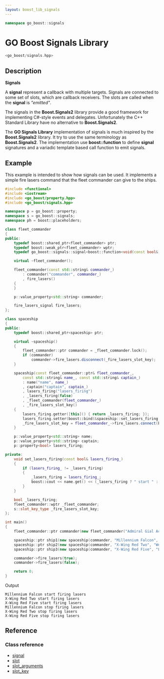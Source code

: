```yaml
---
layout: boost_lib_signals
---
```


```c++
namespace go_boost::signals
```

# GO Boost Signals Library

```c++
<go_boost/signals.hpp>
```

## Description

**Signals**

A **signal** represent a callback with multiple targets. Signals are connected to 
some set of slots, which are callback receivers. The slots are called when the 
**signal** is *"emitted"*.

The signals in the **Boost.Signals2** library provide a good framework for 
implementing C#-style events and delegates. Unfortunately the C++ Standard 
Library have no alternative to **Boost.Signals2**. 

The **GO Signals Library** implementation of signals is much inspired by the 
**Boost.Signals2** library. It try to use the same terminology as 
**Boost.Signals2**. The implementation use **boost::function** to define **signal** 
signatures and a variadic template based call function to emit signals.

## Example

This example is intended to show how signals can be used. It implements a 
simple fire lasers command that the fleet commander can give to the ships.

```c++
#include <functional>
#include <iostream>
#include <go_boost/property.hpp>
#include <go_boost/signals.hpp>

namespace p = go_boost::property;
namespace s = go_boost::signals;
namespace ph = boost::placeholders;

class fleet_commander
{
public:
    typedef boost::shared_ptr<fleet_commander> ptr;
    typedef boost::weak_ptr<fleet_commander> wptr;
    typedef go_boost::signals::signal<boost::function<void(const bool&)>> fire_lasers_signal;

    virtual ~fleet_commander();

    fleet_commander(const std::string& commander_)
        : commander("commander", commander_)
        , fire_lasers()
    {
    }

    p::value_property<std::string> commander;

    fire_lasers_signal fire_lasers;
};

class spaceship
{
public:
    typedef boost::shared_ptr<spaceship> ptr;

    virtual ~spaceship()
    {
        fleet_commander::ptr commander = _fleet_commander.lock();
        if (commander)
            commander->fire_lasers.disconnect(_fire_lasers_slot_key);
    }

    spaceship(const fleet_commander::ptr& fleet_commander_,
        const std::string& name_, const std::string& captain_)
        : name("name", name_)
        , captain("captain", captain_)
        , lasers_firing("lasers_firing")
        , _lasers_firing(false)
        , _fleet_commander(fleet_commander_)
        , _fire_lasers_slot_key()
    {
        lasers_firing.getter([this]() { return _lasers_firing; });
        lasers_firing.setter(boost::bind(&spaceship::set_lasers_firing, this, ph::_1));
        _fire_lasers_slot_key = fleet_commander_->fire_lasers.connect(boost::bind(&p::property<bool>::set, &lasers_firing, ph::_1));
    }

    p::value_property<std::string> name;
    p::value_property<std::string> captain;
    p::property<bool> lasers_firing;

private:
    void set_lasers_firing(const bool& lasers_firing_)
    {
        if (lasers_firing_ != _lasers_firing)
        {
            _lasers_firing = lasers_firing_;
            boost::cout << name.get() << (_lasers_firing ? " start " : " stop ") << "firing lasers" << boost::endl;
        }
    }

    bool _lasers_firing;
    fleet_commander::wptr _fleet_commander;
    s::slot_key_type _fire_lasers_slot_key;
};

int main()
{
    fleet_commander::ptr commander(new fleet_commander("Admiral Gial Ackbar"));

    spaceship::ptr ship1(new spaceship(commander, "Millennium Falcon", "Han Solo"));
    spaceship::ptr ship2(new spaceship(commander, "X-Wing Red Two", "Wedge Antilles"));
    spaceship::ptr ship3(new spaceship(commander, "X-Wing Red Five", "Luke Skywalker"));

    commander->fire_lasers(true);
    commander->fire_lasers(false);

    return 0;
}
```

Output

```
Millennium Falcon start firing lasers
X-Wing Red Two start firing lasers
X-Wing Red Five start firing lasers
Millennium Falcon stop firing lasers
X-Wing Red Two stop firing lasers
X-Wing Red Five stop firing lasers
```

## Reference

### Class reference

* [signal](./class_template_signal.html)
* [slot](./abstract_class_slot.html)
* [slot_arguments](./abstract_class_slot_arguments.html)
* [slot_key](./class_slot_key.html)
